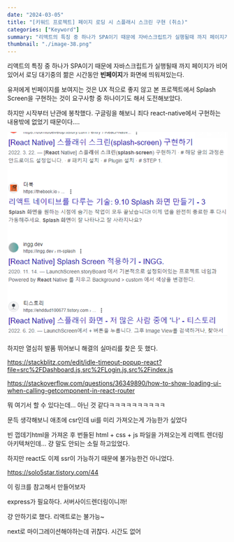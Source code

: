 ```yaml
---
date: "2024-03-05"
title: "[키워드 프로젝트] 페이지 로딩 시 스플래시 스크린 구현 (취소)"
categories: ["Keyword"]
summary: "리액트의 특징 중 하나가 SPA이기 때문에 자바스크립트가 실행될때 까지 페이지가 비어 있어서 로딩 대기중의 짦은 시간동안 빈페이지가 화면에 띄워져있는다."
thumbnail: "./image-38.png"
---
```


리액트의 특징 중 하나가 SPA이기 때문에 자바스크립트가 실행될때 까지 페이지가 비어 있어서 로딩 대기중의 짦은 시간동안 **빈페이지**가 화면에 띄워져있는다.

유저에게 빈페이지를 보여지는 것은 UX 적으로 좋지 않고 본 프로젝트에서 Splash Screen을 구현하는 것이 요구사항 중 하나이기도 해서 도전해보았다.

하지만 시작부터 난관에 봉착했다. 구글링을 해보니 죄다 react-native에서 구현하는 내용밖에 없었기 때문이다….

![alt text](image-38.png)

하지만 열심히 발품 뛰어보니 해결의 실마리를 찾은 듯 했다.

https://stackblitz.com/edit/idle-timeout-popup-react?file=src%2FDashboard.js,src%2FLogin.js,src%2Findex.js

https://stackoverflow.com/questions/36349890/how-to-show-loading-ui-when-calling-getcomponent-in-react-router

뭐 여기서 할 수 있다는데… 아닌 것 같다ㅋㅋㅋㅋㅋㅋㅋㅋㅋㅋ

문득 생각해보니 애초에 csr인데 ui를 미리 가져오는게 가능한가 싶었다

빈 껍데기html을 가져온 후 번들된 html + css + js 파일을 가져오는게 리액트 렌더링 아키텍쳐인데… 걍 말도 안되는 소릴 하고있었다.

하지만 react도 이제 ssr이 가능하기 때문에 불가능한건 아니었다.

https://solo5star.tistory.com/44

이 링크를 참고해서 만들어보자

express가 필요하다. 서버사이드렌더링이니까!

걍 안하기로 했다. 리액트로는 불가능~

next로 마이그레이션해야하는데 귀찮다. 시간도 없어
